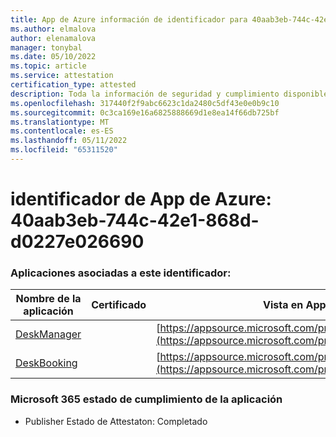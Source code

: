 ```yaml
---
title: App de Azure información de identificador para 40aab3eb-744c-42e1-868d-d0227e026690
ms.author: elmalova
author: elenamalova
manager: tonybal
ms.date: 05/10/2022
ms.topic: article
ms.service: attestation
certification_type: attested
description: Toda la información de seguridad y cumplimiento disponible para 40aab3eb-744c-42e1-868d-d0227e026690.
ms.openlocfilehash: 317440f2f9abc6623c1da2480c5df43e0e0b9c10
ms.sourcegitcommit: 0c3ca169e16a6825888669d1e8ea14f66db725bf
ms.translationtype: MT
ms.contentlocale: es-ES
ms.lasthandoff: 05/11/2022
ms.locfileid: "65311520"
---
```

# <a name="azure-app-id-40aab3eb-744c-42e1-868d-d0227e026690"></a>identificador de App de Azure: 40aab3eb-744c-42e1-868d-d0227e026690


### <a name="apps-associated-with-this-id"></a>Aplicaciones asociadas a este identificador:
| **Nombre de la aplicación** | **Certificado** | **Vista en AppSource** |
|--------------|---------------|-----------------------|
| [DeskManager](../forward/WA200003831.md) |  | [https://appsource.microsoft.com/product/office/WA200003831](https://appsource.microsoft.com/product/office/WA200003831) |
| [DeskBooking](../forward/WA200003866.md) |  | [https://appsource.microsoft.com/product/office/WA200003866](https://appsource.microsoft.com/product/office/WA200003866) |

### <a name="microsoft-365-app-compliance-status"></a>Microsoft 365 estado de cumplimiento de la aplicación
- Publisher Estado de Attestaton: Completado
